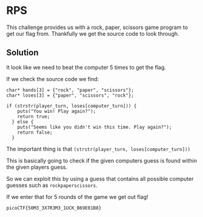 # RPS

This challenge provides us with a rock, paper, scissors game program to get our flag from. Thankfully we get the source code to look through.

## Solution

It look like we need to beat the computer 5 times to get the flag.

If we check the source code we find:

```
char* hands[3] = {"rock", "paper", "scissors"};
char* loses[3] = {"paper", "scissors", "rock"};
```

```
if (strstr(player_turn, loses[computer_turn])) {
    puts("You win! Play again?");
    return true;
  } else {
    puts("Seems like you didn't win this time. Play again?");
    return false;
  }
```

The important thing is that ```(strstr(player_turn, loses[computer_turn]))```

This is basically going to check if the given computers guess is found within the given players guess.

So we can exploit this by using a guess that contains all possible computer guesses such as ```rockpaperscissors```.

If we enter that for 5 rounds of the game we get out flag!

```
picoCTF{50M3_3X7R3M3_1UCK_B69E01B8}
```
